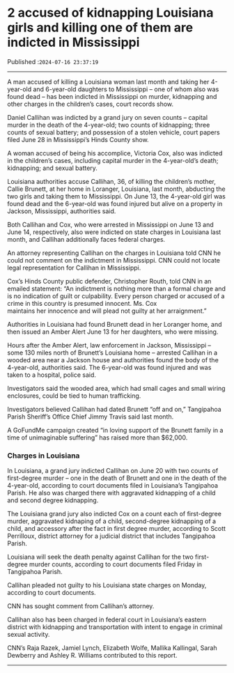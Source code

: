 # 2 accused of kidnapping Louisiana girls and killing one of them are indicted in Mississippi

Published :`2024-07-16 23:37:19`

---

A man accused of killing a Louisiana woman last month and taking her 4-year-old and 6-year-old daughters to Mississippi – one of whom also was found dead – has been indicted in Mississippi on murder, kidnapping and other charges in the children’s cases, court records show.

Daniel Callihan was indicted by a grand jury on seven counts – capital murder in the death of the 4-year-old; two counts of kidnapping; three counts of sexual battery; and possession of a stolen vehicle, court papers filed June 28 in Mississippi’s Hinds County show.

A woman accused of being his accomplice, Victoria Cox, also was indicted in the children’s cases, including capital murder in the 4-year-old’s death; kidnapping; and sexual battery.

Louisiana authorities accuse Callihan, 36, of killing the children’s mother, Callie Brunett, at her home in Loranger, Louisiana, last month, abducting the two girls and taking them to Mississippi. On June 13, the 4-year-old girl was found dead and the 6-year-old was found injured but alive on a property in Jackson, Mississippi, authorities said.

Both Callihan and Cox, who were arrested in Mississippi on June 13 and June 14, respectively, also were indicted on state charges in Louisiana last month, and Callihan additionally faces federal charges.

An attorney representing Callihan on the charges in Louisiana told CNN he could not comment on the indictment in Mississippi. CNN could not locate legal representation for Callihan in Mississippi.

Cox’s Hinds County public defender, Christopher Routh, told CNN in an emailed statement: “An indictment is nothing more than a formal charge and is no indication of guilt or culpability. Every person charged or accused of a crime in this country is presumed innocent. Ms. Cox maintains her innocence and will plead not guilty at her arraignment.”

Authorities in Louisiana had found Brunett dead in her Loranger home, and then issued an Amber Alert June 13 for her daughters, who were missing.

Hours after the Amber Alert, law enforcement in Jackson, Mississippi – some 130 miles north of Brunett’s Louisiana home – arrested Callihan in a wooded area near a Jackson house and authorities found the body of the 4-year-old, authorities said. The 6-year-old was found injured and was taken to a hospital, police said.

Investigators said the wooded area, which had small cages and small wiring enclosures, could be tied to human trafficking.

Investigators believed Callihan had dated Brunett “off and on,” Tangipahoa Parish Sheriff’s Office Chief Jimmy Travis said last month.

A GoFundMe campaign created “in loving support of the Brunett family in a time of unimaginable suffering” has raised more than $62,000.

### Charges in Louisiana

In Louisiana, a grand jury indicted Callihan on June 20 with two counts of first-degree murder – one in the death of Brunett and one in the death of the 4-year-old, according to court documents filed in Louisiana’s Tangipahoa Parish. He also was charged there with aggravated kidnapping of a child and second degree kidnapping.

The Louisiana grand jury also indicted Cox on a count each of first-degree murder, aggravated kidnaping of a child, second-degree kidnapping of a child, and accessory after the fact in first degree murder, according to Scott Perrilloux, district attorney for a judicial district that includes Tangipahoa Parish.

Louisiana will seek the death penalty against Callihan for the two first-degree murder counts, according to court documents filed Friday in Tangipahoa Parish.

Callihan pleaded not guilty to his Louisiana state charges on Monday, according to court documents.

CNN has sought comment from Callihan’s attorney.

Callihan also has been charged in federal court in Louisiana’s eastern district with kidnapping and transportation with intent to engage in criminal sexual activity.

CNN’s Raja Razek, Jamiel Lynch, Elizabeth Wolfe, Mallika Kallingal, Sarah Dewberry and Ashley R. Williams contributed to this report.

---

